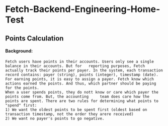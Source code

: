 # Fetch-Backend-Engineering-Home-Test

## Points Calculation

#### Background:
     
    Fetch users have points in their accounts. Users only see a single balance in their accounts. But for   reporting purposes, Fetch actually track their points per payer. In the system, each transaction record contains: payer (string), points (integer), timestamp (date). 
    For earning points, it is easy to assign a payer. Fetch know which actions earned the points. And thus, which partner should be paying for the points. 
    When a user spends points, they do nott know or care which payer the points come from. But, the accounting     team does care how the points are spent. There are two rules for determining what points to "spend" first: 
    1) We want the oldest points to be spent first (oldest based on transaction timestamp, not the order they arere received) 
    2) We want no payer's points to go negative.
